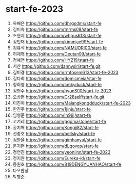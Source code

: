 # start-fe-2023

1. 옥해은 https://github.com/dhrgodms/start-fe
1. 김미숙 https://github.com/tnrms08/start-fe
1. 조현지 https://github.com/whgus613/start-fe
1. 김민재 https://github.com/kimmjae99/start-fe
1. 김유석 https://github.com/NAMUORI00/start-fe
1. 허재혁 https://github.com/Deutan99/start-fe
1. 정혜연 https://github.com/HY219/start-fe
1. 서산 https://github.com/dannysir/start-fe.git
1. 김미경 https://github.com/rmfosem613/start-fe-2023
1. 김다희 https://github.com/domicmeia/star-fe
1. 정희영 https://github.com/cmkyduck/start-fe
1. 김현수 https://github.com/hyunS00/start-fe-2023
1. 오상현 https://github.com/Cr28self/start-fe.git
1. 이진이 https://github.com/Malangkongdduck/start-fe-2023
1. 한진주 https://github.com/1jinju/start-fe
1. 임형준 https://github.com/lh99j/start-fe
1. 고겨레 https://github.com/ggomastone/start-fe
1. 공지혁 https://github.com/Kongji82/start-fe
1. 선종호 https://github.com/bellsky/start-fe
1. 김한율 https://github.com/gimhanyul/start-fe
1. 문지현 https://github.com/dLqovop/start-fe
1. 정연진 https://github.com/yeonjinn/start-fe-2023
1. 정지원 https://github.com/Eureka-id/start-fe
1. 등원호 https://github.com/819DENGYUANHAO/start-fe
1. 다오반상
1. 박병준
